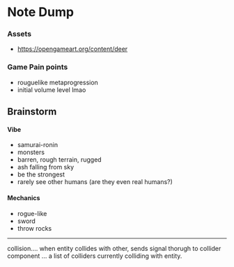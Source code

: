 # Note Dump

### Assets
- https://opengameart.org/content/deer

### Game Pain points
- rouguelike metaprogression
- initial volume level lmao

## Brainstorm

#### Vibe
- samurai-ronin
- monsters
- barren, rough terrain, rugged
- ash falling from sky
- be the strongest 
- rarely see other humans (are they even real humans?)

#### Mechanics
- rogue-like
- sword
- throw rocks


---

collision.... when entity collides with other, sends signal thorugh to collider component ... a list of colliders currently colliding with entity.
